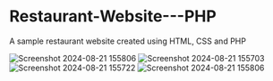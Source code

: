 # Restaurant-Website---PHP
A sample restaurant website created using HTML, CSS  and PHP

![Screenshot 2024-08-21 155806](https://github.com/user-attachments/assets/71eec146-d96c-48e6-bf85-26c7a1deb4c5)
![Screenshot 2024-08-21 155703](https://github.com/user-attachments/assets/6517c8b0-0cbd-46ae-84d7-0dfafc247514)
![Screenshot 2024-08-21 155722](https://github.com/user-attachments/assets/0487812b-cbc4-47b1-ac3b-1592a5b50b32)
![Screenshot 2024-08-21 155806](https://github.com/user-attachments/assets/cf6a6cb7-1ae2-4222-a8e4-91f31abaef4b)

